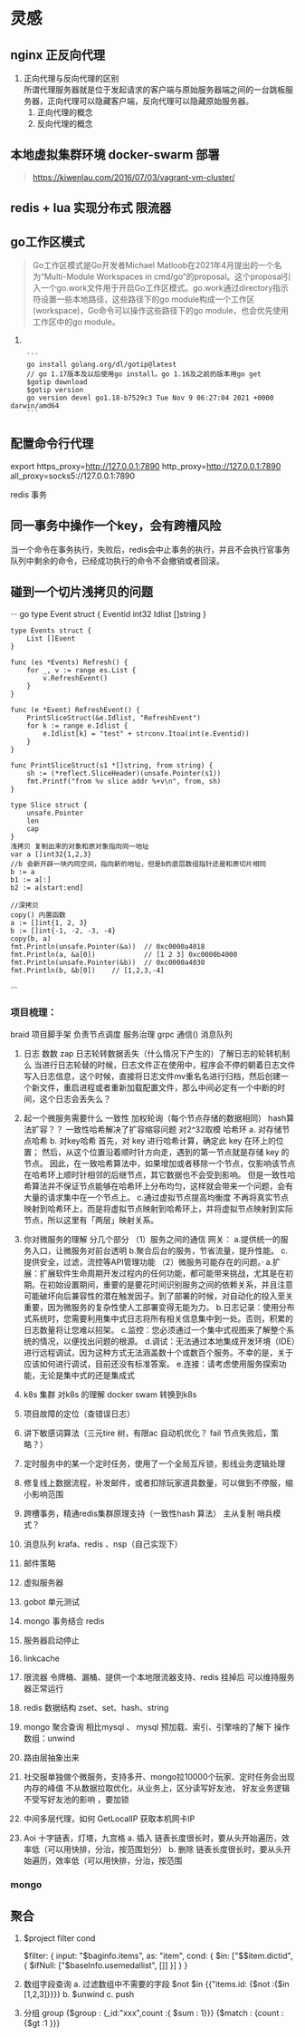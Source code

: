 # 灵感
## nginx 正反向代理  
1. 正向代理与反向代理的区别  
    所谓代理服务器就是位于发起请求的客户端与原始服务器端之间的一台跳板服务器，正向代理可以隐藏客户端，反向代理可以隐藏原始服务器。  
    1. 正向代理的概念  
    2. 反向代理的概念

    
   
## 本地虚拟集群环境 docker-swarm 部署
>https://kiwenlau.com/2016/07/03/vagrant-vm-cluster/

## redis + lua 实现分布式 限流器

## go工作区模式
> Go工作区模式是Go开发者Michael Matloob在2021年4月提出的一个名为“Multi-Module Workspaces in cmd/go”的proposal。这个proposal引入一个go.work文件用于开启Go工作区模式。go.work通过directory指示符设置一些本地路径，这些路径下的go module构成一个工作区(workspace)，Go命令可以操作这些路径下的go module，也会优先使用工作区中的go module。
1.   
        
        ```
        go install golang.org/dl/gotip@latest 
        // go 1.17版本及以后使用go install。go 1.16及之前的版本用go get
        $gotip download
        $gotip version
        go version devel go1.18-b7529c3 Tue Nov 9 06:27:04 2021 +0000 darwin/amd64
        ```
## 配置命令行代理
export https_proxy=http://127.0.0.1:7890 http_proxy=http://127.0.0.1:7890 all_proxy=socks5://127.0.0.1:7890

redis 事务
## 同一事务中操作一个key，会有跨槽风险

当一个命令在事务执行，失败后，redis会中止事务的执行，并且不会执行官事务队列中剩余的命令，已经成功执行的命令不会撤销或者回滚。 

## 碰到一个切片浅拷贝的问题

··· go
        type Event struct {
        Eventid int32
        Idlist  []string
    }

    type Events struct {
        List []Event
    }

    func (es *Events) Refresh() {
        for _, v := range es.List {
            v.RefreshEvent()
        }
    }

    func (e *Event) RefreshEvent() {
        PrintSliceStruct(&e.Idlist, "RefreshEvent")
        for k := range e.Idlist {
            e.Idlist[k] = "test" + strconv.Itoa(int(e.Eventid))
        }
    }

    func PrintSliceStruct(s1 *[]string, from string) {
        sh := (*reflect.SliceHeader)(unsafe.Pointer(s1))
        fmt.Printf("from %v slice addr %+v\n", from, sh)
    }

    type Slice struct {
        unsafe.Pointer
        len 
        cap 
    }
    浅拷贝 复制出来的对象和原对象指向同一地址
    var a []int32{1,2,3}
    //b 会新开辟一块内同空间，指向新的地址，但是b的底层数组指针还是和原切片相同
    b := a
    b1 := a[:]
    b2 := a[start:end]

    //深拷贝
    copy() 内置函数
    a := []int{1, 2, 3}
    b := []int{-1, -2, -3, -4}
    copy(b, a)
    fmt.Println(unsafe.Pointer(&a))  // 0xc0000a4018
    fmt.Println(a, &a[0])            // [1 2 3] 0xc0000b4000
    fmt.Println(unsafe.Pointer(&b))  // 0xc0000a4030
    fmt.Println(b, &b[0])    // [1,2,3,-4]
···

### 项目梳理：
braid 项目脚手架 负责节点调度 服务治理 grpc 通信() 消息队列
1. 日志 数数 zap 日志轮转数据丢失（什么情况下产生的）了解日志的轮转机制么
    当进行日志轮替的时候，日志文件正在使用中，程序会不停的朝着日志文件写入日志信息，这个时候，直接将日志文件mv重名名进行归档，然后创建一个新文件，重启进程或者重新加载配置文件，那么中间必定有一个中断的时间，这个日志会丢失么？


2. 起一个微服务需要什么
    一致性 加权轮询（每个节点存储的数据相同）
    hash算法扩容？？
    一致性哈希解决了扩容缩容问题  对2^32取模 哈希环
        a. 对存储节点哈希
        b.  对key哈希 首先，对 key 进行哈希计算，确定此 key 在环上的位置；
            然后，从这个位置沿着顺时针方向走，遇到的第一节点就是存储 key 的节点。
            因此，在一致哈希算法中，如果增加或者移除一个节点，仅影响该节点在哈希环上顺时针相邻的后继节点，其它数据也不会受到影响。
            但是一致性哈希算法并不保证节点能够在哈希环上分布均匀，这样就会带来一个问题，会有大量的请求集中在一个节点上。
        c.通过虚拟节点提高均衡度
          不再将真实节点映射到哈希环上，而是将虚拟节点映射到哈希环上，并将虚拟节点映射到实际节点，所以这里有「两层」映射关系。
3. 你对微服务的理解 分几个部分
    （1）服务之间的通信
        网关：
            a.提供统一的服务入口，让微服务对前台透明
            b.聚合后台的服务，节省流量，提升性能。
            c.提供安全，过滤，流控等API管理功能
    （2）微服务可能存在的问题。·
            a.扩展：扩展软件生命周期开发过程内的任何功能，都可能带来挑战，尤其是在初期。在初始设置期间，重要的是要花时间识别服务之间的依赖关系，并且注意可能破坏向后兼容性的潜在触发因子。到了部署的时候，对自动化的投入至关重要，因为微服务的复杂性使人工部署变得无能为力。 
            b.日志记录：使用分布式系统时，您需要利用集中式日志将所有相关信息集中到一处。否则，积累的日志数量将让您难以招架。
            c.监控：您必须通过一个集中式视图来了解整个系统的情况，以便找出问题的根源。 
            d.调试：无法通过本地集成开发环境（IDE）进行远程调试，因为这种方式无法涵盖数十个或数百个服务。不幸的是，关于应该如何进行调试，目前还没有标准答案。
            e.连接：请考虑使用服务探索功能，无论是集中式的还是集成式
4. k8s 集群 对k8s 的理解 docker swam 转换到k8s
5. 项目故障的定位（查错误日志）
6. 讲下敏感词算法（三元tire 树，有限ac 自动机优化？ fail 节点失败后，策略？）
7. 定时服务中的某一个定时任务，使用了一个全局互斥锁，影线业务逻辑处理 
8. 修复线上数据流程，补发邮件，或者扣除玩家道具数量，可以做到不停服，缩小影响范围
9.  跨槽事务，精通redis集群原理支持（一致性hash 算法） 主从复制 哨兵模式？ 
10. 消息队列 krafa、redis 、nsp（自己实现下）
11. 邮件策略
12. 虚拟服务器
13. gobot  单元测试 
14. mongo 事务结合 redis 
    
15. 服务器启动停止
16. linkcache
17. 限流器 令牌桶、漏桶、提供一个本地限流器支持、redis 挂掉后 可以维持服务器正常运行
18. redis 数据结构 zset、set、hash、string
19. mongo 聚合查询 相比mysql 、 mysql 预加载、索引、引擎啥的了解下
    操作数组：unwind
20. 路由层抽象出来
21. 社交服单独做个微服务，支持多开、mongo拉10000个玩家、定时任务会出现内存的峰值
    不从数据拉取优化，从业务上，区分读写好友池， 好友业务逻辑不受写好友池的影响 ，要加锁
22. 中间多层代理，如何 GetLocalIP 获取本机网卡IP
23. Aoi 十字链表，灯塔，九宫格
    a. 插入  链表长度很长时，要从头开始遍历，效率低（可以用快排，分治，按范围划分）
    b. 删除  链表长度很长时，要从头开始遍历，效率低（可以用快排，分治，按范围


### mongo

## 聚合
1.  $project filter cond  

    $filter: {
                    input: "$baginfo.items",
                    as: "item",
                    cond: {
                        $in: ["$$item.dictid", {
                            $ifNull: ["$baseInfo.usemedallist", []]
                        }]
                    }
                }
2. 数组字段查询
    a. 过滤数组中不需要的字段 $not $in
    {{"items.id:  {$not :{$in [1,2,3]}}}}
    b. $unwind
    c. push 
    
3. 分组
    group 
    {$group : {_id:"xxx",count :{ $sum : 1}}}
    {$match : {count : {$gt :1 }}}
